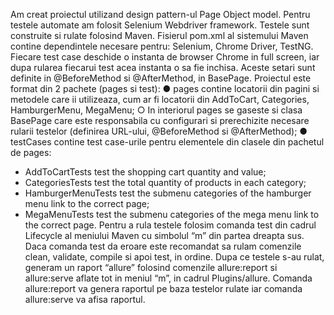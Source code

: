 Am creat proiectul utilizand design pattern-ul Page Object model.
Pentru testele automate am folosit Selenium Webdriver framework.
Testele sunt construite si rulate folosind Maven. Fisierul pom.xml al sistemului Maven contine
dependintele necesare pentru: Selenium, Chrome Driver, TestNG.
Fiecare test case deschide o instanta de browser Chrome in full screen, iar dupa rularea fiecarui test
acea instanta o sa fie inchisa. Aceste setari sunt definite in @BeforeMethod si @AfterMethod, in
BasePage.
Proiectul este format din 2 pachete (pages si test):
● pages contine locatorii din pagini si metodele care ii utilizeaza, cum ar fi locatorii din AddToCart,
Categories, HamburgerMenu, MegaMenu;
○ In interiorul pages se gaseste si clasa BasePage care este responsabila cu configurari si prerechizite
necesare rularii testelor (definirea URL-ului, @BeforeMethod si @AfterMethod);
● testCases contine test case-urile pentru elementele din clasele din pachetul de pages:
- AddToCartTests test the shopping cart quantity and value;
- CategoriesTests test the total quantity of products in each category;
- HamburgerMenuTests test the submenu categories of the hamburger menu link to the correct
page;
- MegaMenuTests test the submenu categories of the mega menu link to the correct page.
Pentru a rula testele folosim comanda test din cadrul Lifecycle al meniului Maven cu simbolul “m”
din partea dreapta sus. Daca comanda test da eroare este recomandat sa rulam comenzile
clean, validate, compile si apoi test, in ordine.
Dupa ce testele s-au rulat, generam un raport “allure” folosind comenzile allure:report si allure:serve
aflate tot in meniul “m”, in cadrul Plugins/allure. Comanda allure:report va genera raportul pe baza
testelor rulate iar comanda allure:serve va afisa raportul.
